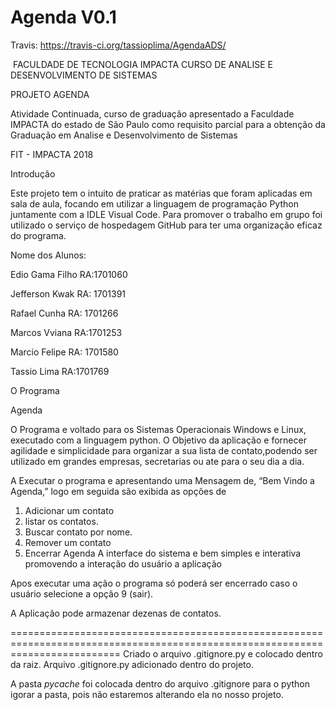 Agenda V0.1
================================

Travis: https://travis-ci.org/tassioplima/AgendaADS/

﻿
FACULDADE DE TECNOLOGIA IMPACTA 
CURSO DE ANALISE E DESENVOLVIMENTO DE SISTEMAS


PROJETO AGENDA


Atividade Continuada, curso de graduação   apresentado a Faculdade IMPACTA   do estado de São Paulo como requisito parcial para a obtenção da Graduação em Analise e Desenvolvimento de Sistemas



FIT - IMPACTA
2018




Introdução 


Este projeto tem o intuito de praticar as matérias que foram aplicadas em  sala de aula, focando em utilizar a linguagem de programação Python juntamente com a IDLE Visual Code.
Para promover  o trabalho em grupo foi utilizado o serviço de hospedagem GitHub para ter uma organização eficaz do programa.


Nome dos Alunos:


Edio Gama Filho	RA:1701060


Jefferson Kwak 		RA: 1701391


Rafael Cunha 		RA: 1701266


Marcos Vviana 		RA:1701253	


Marcio Felipe 		RA: 1701580				


Tassio Lima 		RA:1701769
														
						
O Programa 

Agenda


O Programa e voltado para  os Sistemas Operacionais Windows e Linux, executado com a linguagem python.
O Objetivo da aplicação e fornecer agilidade e simplicidade para organizar a sua lista de contato,podendo ser utilizado em grandes empresas, secretarias ou ate para o seu dia a dia.

A Executar o programa e apresentando uma Mensagem de, “Bem Vindo a Agenda,” logo em seguida são exibida as opções de 

1. Adicionar um contato
2. listar os contatos.
3. Buscar contato por nome.
4. Remover um contato
9. Encerrar Agenda
A interface do sistema e bem simples e interativa promovendo a interação do usuário a aplicação 


Apos executar uma ação o programa só poderá ser encerrado caso o usuário selecione a opção 9 (sair). 

A Aplicação pode armazenar dezenas de contatos.

===============================================================================================================================
Criado o arquivo .gitignore.py e colocado dentro da raiz.
Arquivo .gitignore.py adicionado dentro do projeto.

A pasta _pycache_ foi colocada dentro do arquivo .gitignore para o python igorar a pasta, pois não estaremos alterando ela no nosso projeto.

